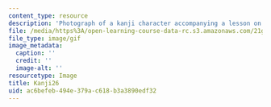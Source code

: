 ```yaml
---
content_type: resource
description: 'Photograph of a kanji character accompanying a lesson on Japanese. '
file: /media/https%3A/open-learning-course-data-rc.s3.amazonaws.com/21g-504-japanese-iv-spring-2009/ac6befeb494e379ac618b3a3890edf32_Kanji26.gif
file_type: image/gif
image_metadata:
  caption: ''
  credit: ''
  image-alt: ''
resourcetype: Image
title: Kanji26
uid: ac6befeb-494e-379a-c618-b3a3890edf32
---
```


